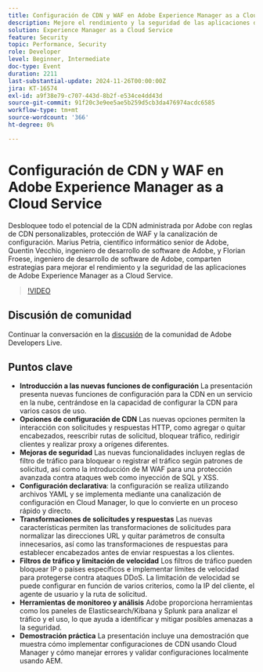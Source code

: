 ```yaml
---
title: Configuración de CDN y WAF en Adobe Experience Manager as a Cloud Service
description: Mejore el rendimiento y la seguridad de las aplicaciones de Adobe Experience Manager as a Cloud Service con reglas de CDN personalizables, protección de WAF y la canalización de configuración, compartidas por los expertos de Adobe.
solution: Experience Manager as a Cloud Service
feature: Security
topic: Performance, Security
role: Developer
level: Beginner, Intermediate
doc-type: Event
duration: 2211
last-substantial-update: 2024-11-26T00:00:00Z
jira: KT-16574
exl-id: a9f38e79-c707-443d-8b2f-e534ce4dd43d
source-git-commit: 91f20c3e9ee5ae5b259d5cb3da476974acdc6585
workflow-type: tm+mt
source-wordcount: '366'
ht-degree: 0%

---
```


# Configuración de CDN y WAF en Adobe Experience Manager as a Cloud Service

Desbloquee todo el potencial de la CDN administrada por Adobe con reglas de CDN personalizables, protección de WAF y la canalización de configuración. Marius Petria, científico informático senior de Adobe, Quentin Vecchio, ingeniero de desarrollo de software de Adobe, y Florian Froese, ingeniero de desarrollo de software de Adobe, comparten estrategias para mejorar el rendimiento y la seguridad de las aplicaciones de Adobe Experience Manager as a Cloud Service.

>[!VIDEO](https://video.tv.adobe.com/v/3440401/?learn=on&enablevpops)

## Discusión de comunidad

Continuar la conversación en la [discusión](https://adobe.ly/3O0TyYa) de la comunidad de Adobe Developers Live.

## Puntos clave

* **Introducción a las nuevas funciones de configuración** La presentación presenta nuevas funciones de configuración para la CDN en un servicio en la nube, centrándose en la capacidad de configurar la CDN para varios casos de uso.
* **Opciones de configuración de CDN** Las nuevas opciones permiten la interacción con solicitudes y respuestas HTTP, como agregar o quitar encabezados, reescribir rutas de solicitud, bloquear tráfico, redirigir clientes y realizar proxy a orígenes diferentes.
* **Mejoras de seguridad** Las nuevas funcionalidades incluyen reglas de filtro de tráfico para bloquear o registrar el tráfico según patrones de solicitud, así como la introducción de M WAF para una protección avanzada contra ataques web como inyección de SQL y XSS.
* **Configuración declarativa**: la configuración se realiza utilizando archivos YAML y se implementa mediante una canalización de configuración en Cloud Manager, lo que lo convierte en un proceso rápido y directo.
* **Transformaciones de solicitudes y respuestas** Las nuevas características permiten las transformaciones de solicitudes para normalizar las direcciones URL y quitar parámetros de consulta innecesarios, así como las transformaciones de respuestas para establecer encabezados antes de enviar respuestas a los clientes.
* **Filtros de tráfico y limitación de velocidad** Los filtros de tráfico pueden bloquear IP o países específicos e implementar límites de velocidad para protegerse contra ataques DDoS. La limitación de velocidad se puede configurar en función de varios criterios, como la IP del cliente, el agente de usuario y la ruta de solicitud.
* **Herramientas de monitoreo y análisis** Adobe proporciona herramientas como los paneles de Elasticsearch/Kibana y Splunk para analizar el tráfico y el uso, lo que ayuda a identificar y mitigar posibles amenazas a la seguridad.
* **Demostración práctica** La presentación incluye una demostración que muestra cómo implementar configuraciones de CDN usando Cloud Manager y cómo manejar errores y validar configuraciones localmente usando AEM.
